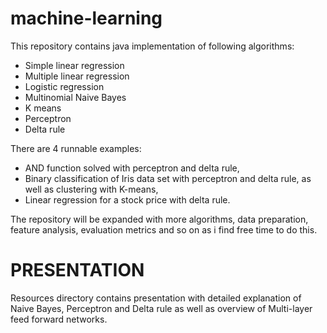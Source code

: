 # machine-learning
This repository contains java implementation of following algorithms:
  - Simple linear regression
  - Multiple linear regression
  - Logistic regression
  - Multinomial Naive Bayes
  - K means
  - Perceptron 
  - Delta rule
  
There are 4 runnable examples:
  - AND function solved with perceptron and delta rule,
  - Binary classification of Iris data set with perceptron and delta rule, as well as clustering with K-means,
  - Linear regression for a stock price with delta rule.
  
The repository will be expanded with more algorithms, data preparation, feature analysis, evaluation metrics and so on as i find free time to do this.

# PRESENTATION
Resources directory contains presentation with detailed explanation of Naive Bayes, Perceptron and Delta rule as well as overview of Multi-layer feed forward networks.
